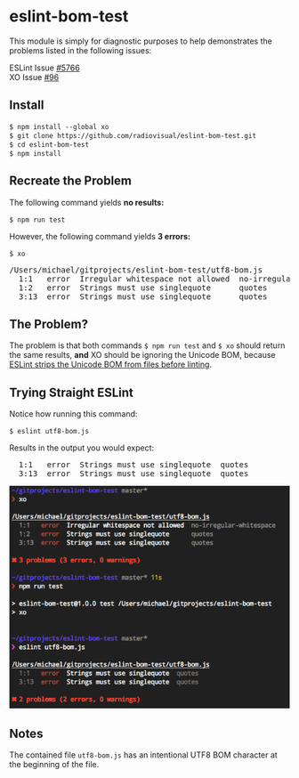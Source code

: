 # eslint-bom-test

This module is simply for diagnostic purposes to help demonstrates the problems listed in the following issues:

ESLint Issue [#5766](https://github.com/eslint/eslint/issues/5766)  
XO Issue [#96](https://github.com/sindresorhus/xo/issues/95)

## Install 

```
$ npm install --global xo
$ git clone https://github.com/radiovisual/eslint-bom-test.git
$ cd eslint-bom-test
$ npm install
```

## Recreate the Problem

The following command yields **no results:**
```
$ npm run test
```

However, the following command yields **3 errors:**
```
$ xo
```

<pre>
/Users/michael/gitprojects/eslint-bom-test/utf8-bom.js
  1:1   error  Irregular whitespace not allowed  no-irregular-whitespace
  1:2   error  Strings must use singlequote      quotes
  3:13  error  Strings must use singlequote      quotes
</pre>

## The Problem?

The problem is that both commands `$ npm run test` and `$ xo` should return the same results, **and** XO should be ignoring 
 the Unicode BOM, because [ESLint strips the Unicode BOM from files before linting](https://github.com/eslint/eslint/issues/4878).

## Trying Straight ESLint

Notice how running this command:

```
$ eslint utf8-bom.js
```

Results in the output you would expect:

<pre>
  1:1   error  Strings must use singlequote  quotes
  3:13  error  Strings must use singlequote  quotes
</pre>
  
![capture](capture.png)

## Notes

The contained file `utf8-bom.js` has an intentional UTF8 BOM character at the beginning of the file.

